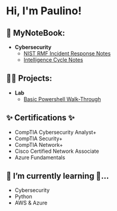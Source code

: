 <h1>Hi, I'm Paulino! <br/>

<h2>📝 MyNoteBook:</h2>

- <b>Cybersecurity</b>
  - [NIST RMF Incident Response Notes](https://github.com/paulinoprojects/NIST-RMF/tree/main)
  - [Intelligence Cycle Notes](https://github.com/paulinoprojects/IntelligenceLifeCycle/blob/main/Intelligence_README.md)
  
<h2>👨‍💻 Projects:</h2>

- <b>Lab</b>
  - [Basic Powershell Walk-Through](https://github.com/paulinoprojects/-PowerShellCommands)

<h2>✨ Certifications ✨</h2>

 - CompTIA Cybersecurity Analyst+
 - CompTIA Security+
 - CompTIA Network+
 - Cisco Certified Network Associate
 - Azure Fundamentals

<h2> 🌱 I’m currently learning 🔭...</h2>
  
 - Cybersecurity
 - Python
 - AWS & Azure
